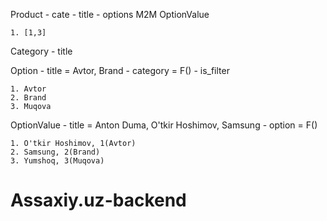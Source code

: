 Product
    - cate
    - title
    - options M2M OptionValue

    1. [1,3]

Category
    - title

Option
    - title = Avtor, Brand
    - category = F()
    - is_filter

    1. Avtor 
    2. Brand
    3. Muqova



OptionValue
    - title = Anton Duma, O'tkir Hoshimov, Samsung
    - option = F()

    1. O'tkir Hoshimov, 1(Avtor)
    2. Samsung, 2(Brand)
    3. Yumshoq, 3(Muqova)





# Assaxiy.uz-backend
